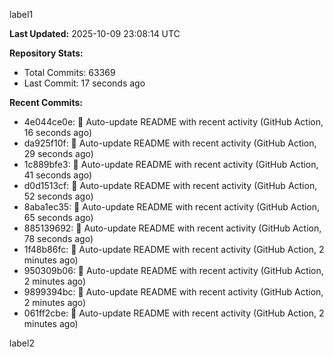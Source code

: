 
label1 
<!-- ACTIVITY_START -->
**Last Updated:** 2025-10-09 23:08:14 UTC

**Repository Stats:**
- Total Commits: 63369
- Last Commit: 17 seconds ago

**Recent Commits:**
- 4e044ce0e: 🤖 Auto-update README with recent activity (GitHub Action, 16 seconds ago)
- da925f10f: 🤖 Auto-update README with recent activity (GitHub Action, 29 seconds ago)
- 1c889bfe3: 🤖 Auto-update README with recent activity (GitHub Action, 41 seconds ago)
- d0d1513cf: 🤖 Auto-update README with recent activity (GitHub Action, 52 seconds ago)
- 8aba1ec35: 🤖 Auto-update README with recent activity (GitHub Action, 65 seconds ago)
- 885139692: 🤖 Auto-update README with recent activity (GitHub Action, 78 seconds ago)
- 1f48b86fc: 🤖 Auto-update README with recent activity (GitHub Action, 2 minutes ago)
- 950309b06: 🤖 Auto-update README with recent activity (GitHub Action, 2 minutes ago)
- 9899394bc: 🤖 Auto-update README with recent activity (GitHub Action, 2 minutes ago)
- 061ff2cbe: 🤖 Auto-update README with recent activity (GitHub Action, 2 minutes ago)
<!-- ACTIVITY_END -->

label2
